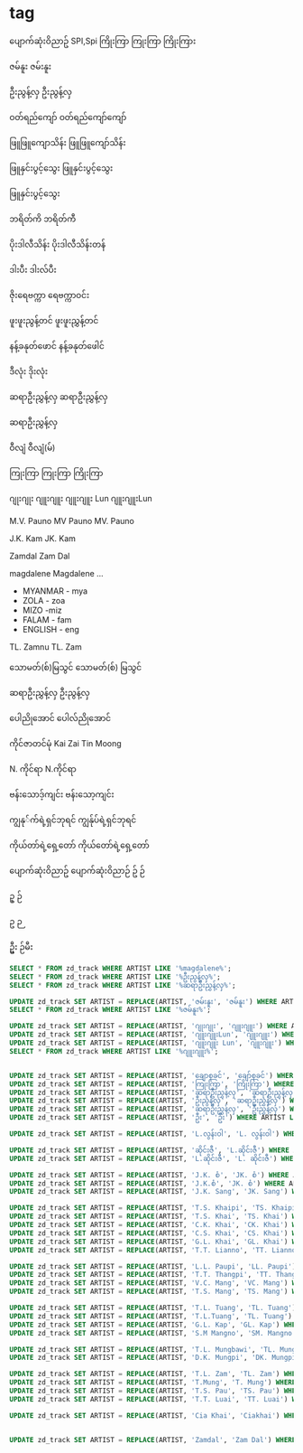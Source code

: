 # tag
ပျောက်ဆုံးဝိညာဥ်
SPI,Spi
ကြိုးကြာ
ကြုးကြာ
ကြိုးကြား

ဇမ်နူး
ဇမ်းနူး

ဦးညွန့်လှ
ဦးညွန့်လှ

ဝတ်ရည်ကျော်
ဝတ်ရည်ကျော်ကျော်

ဖြူဖြူကျောသိန်း
ဖြူဖြူကျော်သိန်း

ဖြူနှင်းပွင့်သွေး
ဖြူနှင်းပွင့်သွေး

ဖြူနှင်းပွင့်သွေး

ဘရိတ်ကိ
ဘရိတ်ကီ

ပိုးဒါလီသိန်း
ပိုးဒါလီသိန်းတန်

ဒါးပီး
ဒါးလ်ပီး

ဇိုးရေဗက္ကာ
ရေဗက္ကာဝင်း

ဖူးဖူးညွန့်တင်
ဖူးဖူးညွှန့်တင်

နန့်ခနုတ်ဖောင်
နန့်ခနုတ်ဖေါင်

ဒီလုံး
ဒိုးလုံး

ဆရာဦးညွှန့်လှ
ဆရာဦးညွှန့်လှ

ဆရာဦးညွှန့်လှ

ဝီလျံ
ဝီလျံ(မ်)

ကြုးကြာ
ကြုးကြာ
ကြိုးကြာ

ဂျုးဂျုး
ဂျူးဂျူး
ဂျူးဂျူး Lun
ဂျူးဂျူးLun

M.V. Pauno
MV Pauno
MV. Pauno

J.K. Kam
JK. Kam

Zamdal
Zam Dal

magdalene
Magdalene
...

- MYANMAR - mya
- ZOLA - zoa
- MIZO -miz
- FALAM - fam
- ENGLISH - eng

TL. Zamnu
TL. Zam

သောမတ်(စ်)မြသွင်
သောမတ်(စ်) မြသွင်

ဆရာဦးညွှန့်လှ
ဦးညွန့်လှ

ပေါညိုအောင်
ပေါလ်ညိုအောင်

ကိုင်ဇာတင်မုံ
Kai Zai Tin Moong

N. ကိုင်ရာ
N.ကိုင်ရာ

ဗန်းသောဒ့်ကျင်း
ဗန်းသော့ကျင်း

ကျွနု်က်ရဲ့ရှင်ဘုရင်
ကျွန်ုပ်ရဲ့ရှင်ဘုရင်

ကိုယ်တာ်ရဲ့ရှေ့တော်
ကိုယ်တော်ရဲ့ရှေ့တော်

ပျောက်ဆုံးဝိညာဥ်
ပျောက်ဆုံးဝိညာဉ်
ဥ်
ဉ်

ဥ္
ဉ်

ဥ
ဉ

ဥ္မီး
ဉ်မီး


```sql
SELECT * FROM zd_track WHERE ARTIST LIKE '%magdalene%';
SELECT * FROM zd_track WHERE ARTIST LIKE '%ဦးညွန့်လှ%';
SELECT * FROM zd_track WHERE ARTIST LIKE '%ဆရာဦးညွှန့်လှ%';

UPDATE zd_track SET ARTIST = REPLACE(ARTIST, 'ဇမ်းနူး', 'ဇမ်နူး') WHERE ARTIST LIKE '%ဇမ်းနူး%';
SELECT * FROM zd_track WHERE ARTIST LIKE '%ဇမ်နူး%';

UPDATE zd_track SET ARTIST = REPLACE(ARTIST, 'ဂျုးဂျုး', 'ဂျူးဂျူး') WHERE ARTIST LIKE '%ဂျုးဂျုး%';
UPDATE zd_track SET ARTIST = REPLACE(ARTIST, 'ဂျူးဂျူးLun', 'ဂျူးဂျူး') WHERE ARTIST LIKE '%ဂျူးဂျူးLun%';
UPDATE zd_track SET ARTIST = REPLACE(ARTIST, 'ဂျူးဂျူး Lun', 'ဂျူးဂျူး') WHERE ARTIST LIKE '%ဂျူးဂျူး Lun%';
SELECT * FROM zd_track WHERE ARTIST LIKE '%ဂျူးဂျူး%';


UPDATE zd_track SET ARTIST = REPLACE(ARTIST, 'ချောစုခင်', 'ချော်စုခင်') WHERE ARTIST LIKE '%ချောစုခင်%';
UPDATE zd_track SET ARTIST = REPLACE(ARTIST, 'ကြုးကြာ', 'ကြိုးကြာ') WHERE ARTIST LIKE '%ကြုးကြာ%';
UPDATE zd_track SET ARTIST = REPLACE(ARTIST, 'ဆရာဦးညွှန့်လှ', 'ဆရာဦးညွှန့်လှ') WHERE ARTIST LIKE '%ဆရာဦးညွှန့်လှ%';
UPDATE zd_track SET ARTIST = REPLACE(ARTIST, 'ဦးညွန့်လှ', 'ဆရာဦးညွှန့်လှ') WHERE ARTIST LIKE '%ဦးညွန့်လှ%';
UPDATE zd_track SET ARTIST = REPLACE(ARTIST, 'ဆရာဦးညွှန့်လှ', 'ဦးညွှန့်လှ') WHERE ARTIST LIKE '%ဆရာဦးညွှန့်လှ%';
UPDATE zd_track SET ARTIST = REPLACE(ARTIST, 'ဦး', 'ဦး') WHERE ARTIST LIKE '%ဦး%';

UPDATE zd_track SET ARTIST = REPLACE(ARTIST, 'L.လွန်းဝါ', 'L. လွန်းဝါ') WHERE ARTIST LIKE '%L.လွန်းဝါ%';

UPDATE zd_track SET ARTIST = REPLACE(ARTIST, 'ဆိုင်းဇီ', 'L.ဆိုင်းဇီ') WHERE ARTIST LIKE 'ဆိုင်းဇီ%';
UPDATE zd_track SET ARTIST = REPLACE(ARTIST, 'L.ဆိုင်းဇီ', 'L. ဆိုင်းဇီ') WHERE ARTIST LIKE '%L.ဆိုင်းဇီ%';

UPDATE zd_track SET ARTIST = REPLACE(ARTIST, 'J.K. စံ', 'JK. စံ') WHERE ARTIST LIKE '%J.K. စံ%';
UPDATE zd_track SET ARTIST = REPLACE(ARTIST, 'J.K.စံ', 'JK. စံ') WHERE ARTIST LIKE '%J.K.စံ%';
UPDATE zd_track SET ARTIST = REPLACE(ARTIST, 'J.K. Sang', 'JK. Sang') WHERE ARTIST LIKE '%J.K. Sang%';

UPDATE zd_track SET ARTIST = REPLACE(ARTIST, 'T.S. Khaipi', 'TS. Khaipi') WHERE ARTIST LIKE '%T.S. Khaipi%';
UPDATE zd_track SET ARTIST = REPLACE(ARTIST, 'T.S. Khai', 'TS. Khai') WHERE ARTIST LIKE '%T.S. Khai%';
UPDATE zd_track SET ARTIST = REPLACE(ARTIST, 'C.K. Khai', 'CK. Khai') WHERE ARTIST LIKE '%C.K. Khai%';
UPDATE zd_track SET ARTIST = REPLACE(ARTIST, 'C.S. Khai', 'CS. Khai') WHERE ARTIST LIKE '%C.S. Khai%';
UPDATE zd_track SET ARTIST = REPLACE(ARTIST, 'G.L. Khai', 'GL. Khai') WHERE ARTIST LIKE '%G.L. Khai%';
UPDATE zd_track SET ARTIST = REPLACE(ARTIST, 'T.T. Lianno', 'TT. Lianno') WHERE ARTIST LIKE '%T.T. Lianno%';

UPDATE zd_track SET ARTIST = REPLACE(ARTIST, 'L.L. Paupi', 'LL. Paupi') WHERE ARTIST LIKE '%L.L. Paupi%';
UPDATE zd_track SET ARTIST = REPLACE(ARTIST, 'T.T. Thangpi', 'TT. Thangpi') WHERE ARTIST LIKE '%T.T. Thangpi%';
UPDATE zd_track SET ARTIST = REPLACE(ARTIST, 'V.C. Mang', 'VC. Mang') WHERE ARTIST LIKE '%V.C. Mang%';
UPDATE zd_track SET ARTIST = REPLACE(ARTIST, 'T.S. Mang', 'TS. Mang') WHERE ARTIST LIKE '%T.S. Mang%';

UPDATE zd_track SET ARTIST = REPLACE(ARTIST, 'T.L. Tuang', 'TL. Tuang') WHERE ARTIST LIKE '%T.L. Tuang%';
UPDATE zd_track SET ARTIST = REPLACE(ARTIST, 'T.L.Tuang', 'TL. Tuang') WHERE ARTIST LIKE '%T.L.Tuang%';
UPDATE zd_track SET ARTIST = REPLACE(ARTIST, 'G.L. Kap', 'GL. Kap') WHERE ARTIST LIKE '%G.L. Kap%';
UPDATE zd_track SET ARTIST = REPLACE(ARTIST, 'S.M Mangno', 'SM. Mangno') WHERE ARTIST LIKE '%S.M Mangno%';

UPDATE zd_track SET ARTIST = REPLACE(ARTIST, 'T.L. Mungbawi', 'TL. Mungbawi') WHERE ARTIST LIKE '%T.L. Mungbawi%';
UPDATE zd_track SET ARTIST = REPLACE(ARTIST, 'D.K. Mungpi', 'DK. Mungpi') WHERE ARTIST LIKE '%D.K. Mungpi%';

UPDATE zd_track SET ARTIST = REPLACE(ARTIST, 'T.L. Zam', 'TL. Zam') WHERE ARTIST LIKE '%T.L. Zam%';
UPDATE zd_track SET ARTIST = REPLACE(ARTIST, 'T.Mung', 'T. Mung') WHERE ARTIST LIKE '%T.Mung%';
UPDATE zd_track SET ARTIST = REPLACE(ARTIST, 'T.S. Pau', 'TS. Pau') WHERE ARTIST LIKE '%T.S. Pau%';
UPDATE zd_track SET ARTIST = REPLACE(ARTIST, 'T.T. Luai', 'TT. Luai') WHERE ARTIST LIKE '%T.T. Luai%';

UPDATE zd_track SET ARTIST = REPLACE(ARTIST, 'Cia Khai', 'Ciakhai') WHERE ARTIST LIKE '%Cia Khai%';


UPDATE zd_track SET ARTIST = REPLACE(ARTIST, 'Zamdal', 'Zam Dal') WHERE ARTIST LIKE '%Zamdal%';

```
